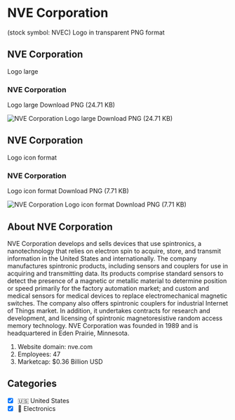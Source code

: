 # NVE Corporation
 (stock symbol: NVEC) Logo in transparent PNG format

## NVE Corporation
 Logo large

### NVE Corporation
 Logo large Download PNG (24.71 KB)

![NVE Corporation
 Logo large Download PNG (24.71 KB)](/img/orig/NVEC_BIG-2a5a34ed.png)

## NVE Corporation
 Logo icon format

### NVE Corporation
 Logo icon format Download PNG (7.71 KB)

![NVE Corporation
 Logo icon format Download PNG (7.71 KB)](/img/orig/NVEC-b187e0f2.png)

## About NVE Corporation


NVE Corporation develops and sells devices that use spintronics, a nanotechnology that relies on electron spin to acquire, store, and transmit information in the United States and internationally. The company manufactures spintronic products, including sensors and couplers for use in acquiring and transmitting data. Its products comprise standard sensors to detect the presence of a magnetic or metallic material to determine position or speed primarily for the factory automation market; and custom and medical sensors for medical devices to replace electromechanical magnetic switches. The company also offers spintronic couplers for industrial Internet of Things market. In addition, it undertakes contracts for research and development, and licensing of spintronic magnetoresistive random access memory technology. NVE Corporation was founded in 1989 and is headquartered in Eden Prairie, Minnesota.

1. Website domain: nve.com
2. Employees: 47
3. Marketcap: $0.36 Billion USD


## Categories
- [x] 🇺🇸 United States
- [x] 🔌 Electronics
